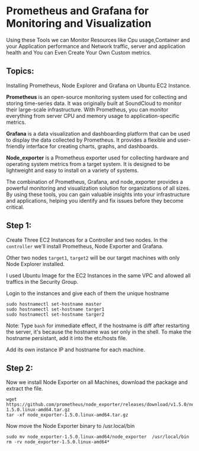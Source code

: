 # Prometheus and Grafana for Monitoring and Visualization

Using these Tools we can Monitor Resources like  Cpu usage,Container and your Application performance and Network traffic, server and application health and You can Even Create Your Own Custom metrics.

## Topics:

Installing Prometheus, Node Explorer and Grafana on Ubuntu EC2 Instance.

**Prometheus** is an open-source monitoring system used for collecting and storing time-series data. It was originally built at SoundCloud to monitor their large-scale infrastructure. With Prometheus, you can monitor everything from server CPU and memory usage to application-specific metrics.

**Grafana** is a data visualization and dashboarding platform that can be used to display the data collected by Prometheus. It provides a flexible and user-friendly interface for creating charts, graphs, and dashboards.

**Node_exporter** is a Prometheus exporter used for collecting hardware and operating system metrics from a target system. It is designed to be lightweight and easy to install on a variety of systems.

The combination of Prometheus, Grafana, and node_exporter provides a powerful monitoring and visualization solution for organizations of all sizes. By using these tools, you can gain valuable insights into your infrastructure and applications, helping you identify and fix issues before they become critical.

## Step 1:

Create Three EC2 Instances for a Controller and two nodes.
In the `controller` we'll install Prometheus, Node Exporter and Grafana.

Other two nodes `target1`, `target2` will be our target machines with only Node Explorer installed.

I used Ubuntu Image for the EC2 Instances in the same VPC and allowed all traffics in the Security Group.

Login to the instances and give each of them the unique hostname 

```
sudo hostnamectl set-hostname master
sudo hostnamectl set-hostname targer1
sudo hostnamectl set-hostname targer2
```
Note: Type `bash` for immediate effect, if the hostname is diff after restarting the server, it's because the hostname was ser only in the shell. To make the hostname persistant, add it into the etc/hosts file.

Add its own instance IP and hostname for each machine.

## Step 2:

Now we install Node Exporter on all Machines, download the package and extract the file.

```
wget https://github.com/prometheus/node_exporter/releases/download/v1.5.0/node_exporter-1.5.0.linux-amd64.tar.gz
tar -xf node_exporter-1.5.0.linux-amd64.tar.gz
```

Now move the Node Exporter binary to /usr.local/bin

```
sudo mv node_exporter-1.5.0.linux-amd64/node_exporter  /usr/local/bin
rm -rv node_exporter-1.5.0.linux-amd64*
```

